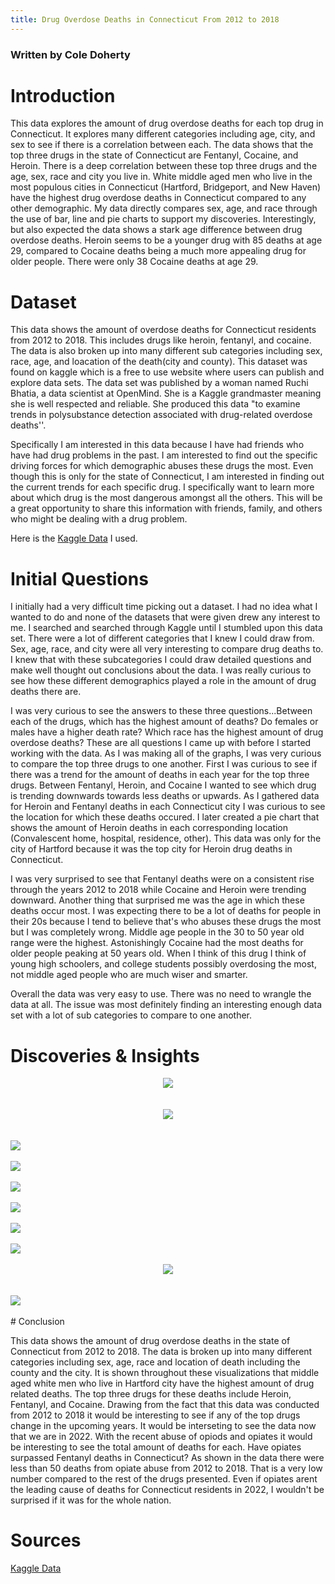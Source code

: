 ```yaml
---
title: Drug Overdose Deaths in Connecticut From 2012 to 2018
---
```

### Written by Cole Doherty

# Introduction
This data explores the amount of drug overdose deaths for each top drug in Connecticut. It explores many different categories including age, city, and sex to see if there is a correlation between each. The data shows that the top three drugs in the state of Connecticut are Fentanyl, Cocaine, and Heroin. There is a deep correlation between these top three drugs and the age, sex, race and city you live in. White middle aged men who live in the most populous cities in Connecticut (Hartford, Bridgeport, and New Haven) have the highest drug overdose deaths in Connecticut compared to any other demographic. My data directly compares sex, age, and race through the use of bar, line and pie charts to support my discoveries. Interestingly, but also expected the data shows a stark age difference between drug overdose deaths. Heroin seems to be a younger drug with 85 deaths at age 29, compared to Cocaine deaths being a much more appealing drug for older people. There were only 38 Cocaine deaths at age 29.

# Dataset 

This data shows the amount of overdose deaths for Connecticut residents from 2012 to 2018. This includes drugs like heroin, fentanyl, and cocaine. The data is also broken up into many different sub categories including sex, race, age, and loacation of the death(city and county). This dataset was found on kaggle which is a free to use website where users can publish and explore data sets. The data set was published by a woman named Ruchi Bhatia, a data scientist at OpenMind. She is a Kaggle grandmaster meaning she is well respected and reliable. She produced this data "to examine trends in polysubstance detection associated with drug-related overdose deaths''.

Specifically I am interested in this data because I have had friends who have had drug problems in the past. I am interested to find out the specific driving forces for which demographic abuses these drugs the most. Even though this is only for the state of Connecticut, I am interested in finding out the current trends for each specific drug. I specifically want to learn more about which drug is the most dangerous amongst all the others. This will be a great opportunity to share this information with friends, family, and others who might be dealing with a drug problem. 

Here is the [Kaggle Data](https://www.kaggle.com/ruchi798/drug-overdose-deaths) I used.

# Initial Questions

I initially had a very difficult time picking out a dataset. I had no idea what I wanted to do and none of the datasets that were given drew any interest to me. I searched and searched through Kaggle until I stumbled upon this data set. There were a lot of different categories that I knew I could draw from. Sex, age, race, and city were all very interesting to compare drug deaths to. I knew that with these subcategories I could draw detailed questions and make well thought out conclusions about the data. I was really curious to see how these different demographics played a role in the amount of drug deaths there are. 

I was very curious to see the answers to these three questions...Between each of the drugs, which has the highest amount of deaths? Do females or males have a higher death rate? Which race has the highest amount of drug overdose deaths? These are all questions I came up with before I started working with the data. As I was making all of the graphs, I was very curious to compare the top three drugs to one another. First I was curious to see if there was a trend for the amount of deaths in each year for the top three drugs. Between Fentanyl, Heroin, and Cocaine I wanted to see which drug is trending downwards towards less deaths or upwards. As I gathered data for Heroin and Fentanyl deaths in each Connecticut city I was curious to see the location for which these deaths occured. I later created a pie chart that shows the amount of Heroin deaths in each corresponding location (Convalescent home, hospital, residence, other). This data was only for the city of Hartford because it was the top city for Heroin drug deaths in Connecticut.

I was very surprised to see that Fentanyl deaths were on a consistent rise through the years 2012 to 2018 while Cocaine and Heroin were trending downward. Another thing that surprised me was the age in which these deaths occur most. I was expecting there to be a lot of deaths for people in their 20s because I tend to believe that's who abuses these drugs the most but I was completely wrong. Middle age people in the 30 to 50 year old range were the highest. Astonishingly Cocaine had the most deaths for older people peaking at 50 years old. When I think of this drug I think of young high schoolers, and college students possibly overdosing the most, not middle aged people who are much wiser and smarter. 

Overall the data was very easy to use. There was no need to wrangle the data at all. The issue was most definitely finding an interesting enough data set with a lot of sub categories to compare to one another.

# Discoveries & Insights

<center><img src="https://media.discordapp.net/attachments/899489276700557352/949172390582190110/unknown.png?width=853&height=676"></center>

<br />
<br />

<center><img src="https://media.discordapp.net/attachments/899489276700557352/949172804480282624/unknown.png?width=850&height=676"></center>

<br />
<br />
<img src="https://media.discordapp.net/attachments/899489276700557352/949177447193145354/unknown.png?width=855&height=676">

<br />
<br />
<img src="https://media.discordapp.net/attachments/899489276700557352/949178316676542464/unknown.png?width=840&height=676">

<br />
<br />
<img src="https://media.discordapp.net/attachments/899489276700557352/949173746453872640/unknown.png?width=848&height=676">

<br />
<br />
<img src="https://media.discordapp.net/attachments/899489276700557352/949173984426086410/unknown.png?width=853&height=676">

<br />
<br />
<img src="https://media.discordapp.net/attachments/899489276700557352/949174233068613652/unknown.png?width=855&height=676">

<br />
<br />
<img src="https://media.discordapp.net/attachments/899489276700557352/949175093089669120/unknown.png?width=846&height=676">

<br />
<br />
<center><img src="https://media.discordapp.net/attachments/899489276700557352/949175441669890111/unknown.png?width=867&height=676"></center>

<br />
<br />
<img src="https://media.discordapp.net/attachments/899489276700557352/949175661589823498/unknown.png?width=851&height=676">

<br />
<br />
# Conclusion

This data shows the amount of drug overdose deaths in the state of Connecticut from 2012 to 2018. The data is broken up into many different categories including sex, age, race and location of death including the county and the city. It is shown throughout these visualizations that middle aged white men who live in Hartford city have the highest amount of drug related deaths. The top three drugs for these deaths include Heroin, Fentanyl, and Cocaine. Drawing from the fact that this data was conducted from 2012 to 2018 it would be interesting to see if any of the top drugs change in the upcoming years. It would be interseting to see the data now that we are in 2022. With the recent abuse of opiods and opiates it would be interesting to see the total amount of deaths for each. Have opiates surpassed Fentanyl deaths in Connecticut? As shown in the data there were less than 50 deaths from opiate abuse from 2012 to 2018. That is a very low number compared to the rest of the drugs presented. Even if opiates arent the leading cause of deaths for Connecticut residents in 2022, I wouldn't be surprised if it was for the whole nation. 

# Sources

 [Kaggle Data](https://www.kaggle.com/ruchi798/drug-overdose-deaths)


